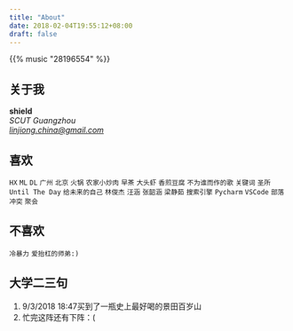 ```yaml
---
title: "About"
date: 2018-02-04T19:55:12+08:00
draft: false
---
```


{{% music "28196554" %}}

## 关于我
**shield**<br>
*SCUT Guangzhou*<br>
*linjiong.china@gmail.com*

## 喜欢
`HX` `ML` `DL` `广州` `北京` `火锅` `农家小炒肉` `早茶` `大头虾` `香煎豆腐` `不为谁而作的歌` `关键词` `圣所` `Until The Day` `给未来的自己` `林俊杰` `汪涵` `张韶涵` `梁静茹` `搜索引擎` `Pycharm` `VSCode` `部落冲突` `聚会`

## 不喜欢
`冷暴力` `爱抬杠的师弟:)`

## 大学二三句
1. 9/3/2018 18:47买到了一瓶史上最好喝的景田百岁山
2. 忙完这阵还有下阵：(
